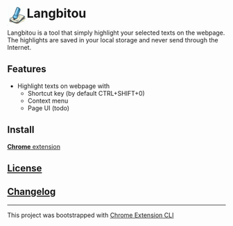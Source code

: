 # <img src="public/icons/icon_48.png" width="45" align="left"> Langbitou

Langbitou is a tool that simply highlight your selected texts on the webpage. The highlights are saved in your local storage and never send through the Internet.
## Features
- Highlight texts on webpage with
  - Shortcut key (by default CTRL+SHIFT+0)
  - Context menu 
  - Page UI (todo)


## Install

[**Chrome** extension](https://chrome.google.com/webstore/detail/langbitou/fjamiehmhhaikkndgmgjdamjegfafmdn)

## [License](./LICENSE)

## [Changelog](./CHANGELOG)

---

This project was bootstrapped with [Chrome Extension CLI](https://github.com/dutiyesh/chrome-extension-cli)

